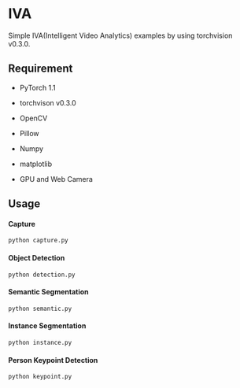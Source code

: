 # IVA
Simple IVA(Intelligent Video Analytics) examples by using torchvision v0.3.0.

## Requirement
* PyTorch 1.1
* torchvison v0.3.0
* OpenCV
* Pillow
* Numpy
* matplotlib

* GPU and Web Camera

## Usage
#### Capture
`python capture.py`
#### Object Detection
`python detection.py`
#### Semantic Segmentation
`python semantic.py`
#### Instance Segmentation
`python instance.py`
#### Person Keypoint Detection
`python keypoint.py`
